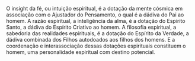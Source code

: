 ﻿O insight da fé, ou intuição espiritual, é a dotação da mente cósmica em associação com o Ajustador do Pensamento, o qual é a dádiva do Pai ao homem. A razão espiritual, a inteligência da alma, é a dotação do Espírito Santo, a dádiva do Espírito Criativo ao homem. A filosofia espiritual, a sabedoria das realidades espirituais, é a dotação do Espírito da Verdade, a dádiva combinada dos Filhos autodoados aos filhos dos homens. E a coordenação e interassociação dessas dotações espirituais constituem o homem, uma personalidade espiritual com destino potencial.